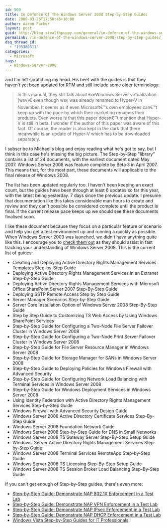 ```yaml
---
id: 509
title: In Defence Of The Windows Server 2008 Step-by-Step Guides
date: 2008-03-26T17:50:45+10:00
author: Aaron Parker
layout: post
guid: http://blog.stealthpuppy.com/general/in-defence-of-the-windows-server-2008-step-by-step-guides
permalink: /in-defence-of-the-windows-server-2008-step-by-step-guides/
dsq_thread_id:
  - "195380311"
categories:
  - Microsoft
tags:
  - Windows-Server-2008
---
```

 and I'm left scratching my head. His beef with the guides is that they haven't yet been updated for RTM and still include some older terminology:

> In this manual, they still talk about €œWindows Server virtualization (wsv)€ even though wsv was already renamed to Hyper-V in November. It seems as if even Microsoft€™s own employees can€™t keep up with the pace by which their marketing renames their products. Even worse is that this paper doesn€™t mention that Hyper-V is still in beta. I wonder if the author of this paper was aware of this fact. Of course, the reader is also kept in the dark that there meanwhile is an update of Hyper-V which has to be downloaded separately.

I subscribe to Michael's blog and enjoy reading what he's got to say, but I think in this case he's missing the big picture. The Step-by-Step "library" contains a list of 24 documents, with the earliest document dated May 2007. Windows Server 2008 was feature complete by Beta 3 in April 2007. This means that, for the most part, these documents will applicable to the final release of Windows 2008.

The list has been updated regularly too. I haven't been keeping an exact count, but the guides have been through at least 6 updates so far this year, with the latest being yesterday. 7 days since the previous update. I presume that documentation like this takes considerable man hours to create and review and they can't possible be considered complete until the product is final. If the current release pace keeps up we should see these documents finalised soon.

I like these document because they focus on a particular feature or scenario and help you get a test environment up and running a quickly as possible. When Windows Server 2003 was launched, we didn't have anything quite like this. I encourage you to [check them out](http://www.microsoft.com/downloads/details.aspx?FamilyID=518d870c-fa3e-4f6a-97f5-acaf31de6dce&DisplayLang=en) as they should assist in fast tracking your understanding of Windows Server 2008. This is the current list of guides:

  * Creating and Deploying Active Directory Rights Management Services Templates Step-by-Step Guide
  * Deploying Active Directory Rights Management Services in an Extranet Step-by-Step Guide
  * Deploying Active Directory Rights Management Services with Microsoft Office SharePoint Server 2007 Step-By-Step Guide
  * Deploying SSTP Remote Access Step by Step Guide
  * Server Manager Scenarios Step-by-Step Guide
  * Server Core Installation Option of Windows Server 2008 Step-By-Step Guide
  * Step by Step Guide to Customizing TS Web Access by Using Windows SharePoint Services
  * Step-by-Step Guide for Configuring a Two-Node File Server Failover Cluster in Windows Server 2008
  * Step-by-Step Guide for Configuring a Two-Node Print Server Failover Cluster in Windows Server 2008
  * Step-by-Step Guide for File Server Resource Manager in Windows Server 2008
  * Step-by-Step Guide for Storage Manager for SANs in Windows Server 2008
  * Step-by-Step Guide to Deploying Policies for Windows Firewall with Advanced Security
  * Step-by-Step Guide for Configuring Network Load Balancing with Terminal Services in Windows Server 2008
  * Step-by-Step Guide for Windows Deployment Services in Windows Server 2008
  * Using Identity Federation with Active Directory Rights Management Services Step-by-Step Guide
  * Windows Firewall with Advanced Security Design Guide
  * Windows Server 2008 Active Directory Certificate Services Step-By-Step Guide
  * Windows Server 2008 Foundation Network Guide
  * Windows Server 2008 Step-by-Step Guide for DNS in Small Networks
  * Windows Server 2008 TS Gateway Server Step-By-Step Setup Guide
  * Windows  Server Active Directory Rights Management Services Step-by-Step Guide
  * Windows Server 2008 Terminal Services RemoteApp Step-by-Step Guide
  * Windows Server 2008 TS Licensing Step-By-Step Setup Guide
  * Windows Server 2008 TS Session Broker Load Balancing Step-By-Step Guide

If you can't get enough of Step-by-Step guides, there's even more:

  * [Step-by-Step Guide: Demonstrate NAP 802.1X Enforcement in a Test Lab](http://www.microsoft.com/downloads/details.aspx?FamilyID=8a0925ee-ee06-4dfb-bba2-07605eff0608&DisplayLang=en)
  * [Step-by-Step Guide: Demonstrate NAP VPN Enforcement in a Test Lab](http://www.microsoft.com/downloads/details.aspx?FamilyID=729bba00-55ad-4199-b441-378cc3d900a7&DisplayLang=en)
  * [Step-by-Step Guide: Demonstrate NAP IPsec Enforcement in a Test Lab](http://www.microsoft.com/downloads/details.aspx?FamilyID=298ff956-1e6c-4d97-a3ed-7e7ffc4bed32&DisplayLang=en)
  * [Step-by-Step Guide: Demonstrate NAP DHCP Enforcement in a Test Lab](http://www.microsoft.com/downloads/details.aspx?FamilyID=ac38e5bb-18ce-40cb-8e59-188f7a198897&DisplayLang=en)
  * [Windows Vista Step-by-Step Guides for IT Professionals](http://www.microsoft.com/downloads/details.aspx?FamilyID=311f4be8-9983-4ab0-9685-f1bfec1e7d62&DisplayLang=en)
  